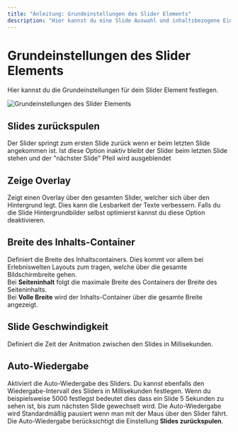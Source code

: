 ```yaml
---
title: "Anleitung: Grundeinstellungen des Slider Elements"
description: "Hier kannst du eine Slide Auswahl und inhaltsbezogene Einstellungen für dein Slider Element festlegen"
---
```


# Grundeinstellungen des Slider Elements 
Hier kannst du die Grundeinstellungen für dein Slider Element festlegen.

<Image
    src="/screenshots/de/admin-cms-setting-settings.png" 
    alt="Grundeinstellungen des Slider Elements"
    :caption="true" />

## Slides zurückspulen
Der Slider springt zum ersten Slide zurück wenn er beim letzten Slide angekommen ist. Ist diese Option inaktiv bleibt der Slider beim letzten Slide stehen und der "nächster Slide" Pfeil wird ausgeblendet

## Zeige Overlay
Zeigt einen Overlay über den gesamten Slider, welcher sich über den Hintergrund legt. Dies kann die Lesbarkeit der Texte verbessern. Falls du die Slide Hintergrundbilder selbst optimierst kannst du diese Option deaktivieren.

## Breite des Inhalts-Container
Definiert die Breite des Inhaltscontainers. Dies kommt vor allem bei Erlebniswelten Layouts zum tragen, welche über die gesamte Bildschirmbreite gehen.  
Bei <b>Seiteninhalt</b> folgt die maximale Breite des Containers der Breite des Seiteninhalts.  
Bei <b>Volle Breite</b> wird der Inhalts-Container über die gesamte Breite angezeigt.

## Slide Geschwindigkeit
Definiert die Zeit der Anitmation zwischen den Slides in Millisekunden.

## Auto-Wiedergabe
Aktiviert die Auto-Wiedergabe des Sliders. Du kannst ebenfalls den Wiedergabe-Intervall des Sliders in Millisekunden festlegen. Wenn du beispielsweise 5000 festlegst bedeutet dies dass ein Slide 5 Sekunden zu sehen ist, bis zum nächsten Slide gewechselt wird. Die Auto-Wiedergabe wird Standardmäßig pausiert wenn man mit der Maus über den Slider fährt. Die Auto-Wiedergabe berücksichtigt die Einstellung **Slides zurückspulen**.